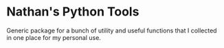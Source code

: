 # Nathan's Python Tools

Generic package for a bunch of utility and useful functions
that I collected in one place for my personal use.

